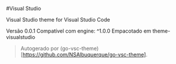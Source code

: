 #Visual Studio

Visual Studio theme for Visual Studio Code

Versão 0.0.1
Compatível com engine: ^1.0.0
Empacotado em theme-visualstudio

> Autogerado por (go-vsc-theme)[https://github.com/NSAlbuquerque/go-vsc-theme].